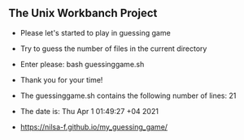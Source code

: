 ## The Unix Workbanch Project

* Please let's started to play in guessing game
* Try to guess the number of files in the current directory
* Enter please: bash guessinggame.sh
* Thank you for your time!
* The guessinggame.sh contains the following number of lines: 21

* The date is: Thu Apr  1 01:49:27 +04 2021

* https://nilsa-f.github.io/my_guessing_game/